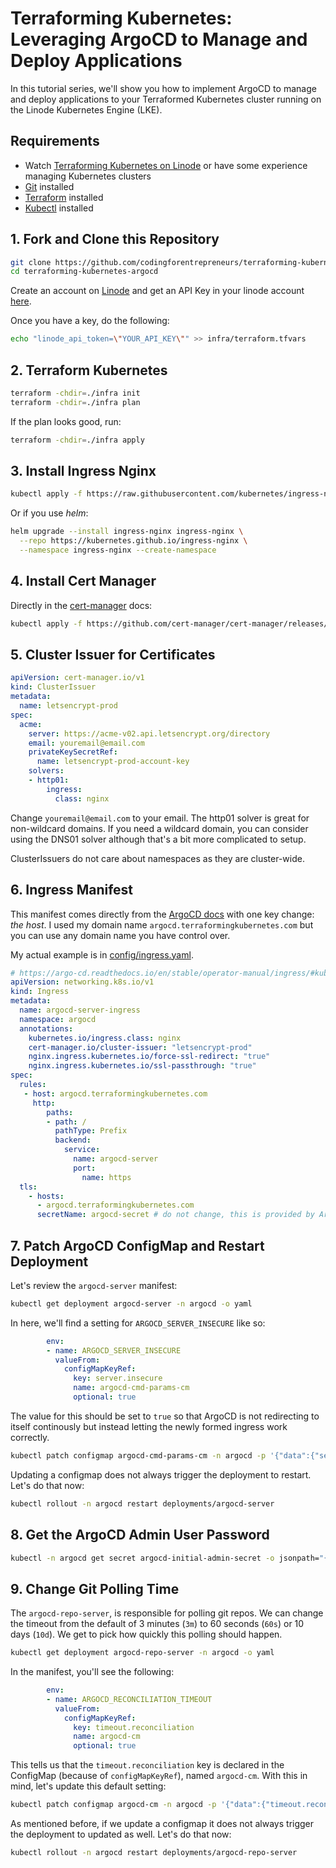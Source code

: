 # Terraforming Kubernetes: Leveraging ArgoCD to Manage and Deploy Applications
In this tutorial series, we'll show you how to implement ArgoCD to manage and deploy applications to your Terraformed Kubernetes cluster running on the Linode Kubernetes Engine (LKE).


## Requirements
- Watch [Terraforming Kubernetes on Linode](https://www.codingforentrepreneurs.com/courses/terraforming-kubernetes-on-linode/) or have some experience managing Kubernetes clusters
- [Git](https://git-scm.com/downloads) installed
- [Terraform](https://developer.hashicorp.com/terraform/downloads) installed
- [Kubectl](https://kubernetes.io/docs/tasks/tools/) installed

## 1. Fork and Clone this Repository

```bash
git clone https://github.com/codingforentrepreneurs/terraforming-kubernetes-argocd
cd terraforming-kubernetes-argocd
```

Create an account on [Linode](https://www.linode.com/cfe) and get an API Key in your linode account [here](https://cloud.linode.com/profile/tokens).

Once you have a key, do the following:

```bash
echo "linode_api_token=\"YOUR_API_KEY\"" >> infra/terraform.tfvars
```

## 2. Terraform Kubernetes

```bash
terraform -chdir=./infra init
terraform -chdir=./infra plan
```
If the plan looks good, run:

```bash
terraform -chdir=./infra apply
```


## 3. Install Ingress Nginx

```bash
kubectl apply -f https://raw.githubusercontent.com/kubernetes/ingress-nginx/controller-v1.7.0/deploy/static/provider/cloud/deploy.yaml
```

Or if you use _helm_:
```bash
helm upgrade --install ingress-nginx ingress-nginx \
  --repo https://kubernetes.github.io/ingress-nginx \
  --namespace ingress-nginx --create-namespace
```


## 4. Install Cert Manager
Directly in the [cert-manager](https://cert-manager.io/docs/installation/) docs:
```bash
kubectl apply -f https://github.com/cert-manager/cert-manager/releases/download/v1.11.0/cert-manager.yaml
```

## 5. Cluster Issuer for Certificates

```yaml
apiVersion: cert-manager.io/v1
kind: ClusterIssuer
metadata:
  name: letsencrypt-prod
spec:
  acme:
    server: https://acme-v02.api.letsencrypt.org/directory
    email: youremail@email.com
    privateKeySecretRef:
      name: letsencrypt-prod-account-key
    solvers:
    - http01:
        ingress:
          class: nginx
```
Change `youremail@email.com` to your email. The http01 solver is great for non-wildcard domains. If you need a wildcard domain, you can consider using the DNS01 solver although that's a bit more complicated to setup. 

ClusterIssuers do not care about namespaces as they are cluster-wide.

## 6. Ingress Manifest

This manifest comes directly from the [ArgoCD docs](https://argo-cd.readthedocs.io/en/stable/operator-manual/ingress/#kubernetesingress-nginx) with one key change: _the host_. I used my domain name `argocd.terraformingkubernetes.com` but you can use any domain name you have control over.

My actual example is in [config/ingress.yaml](./config/ingress.yaml).

```yaml
# https://argo-cd.readthedocs.io/en/stable/operator-manual/ingress/#kubernetesingress-nginx
apiVersion: networking.k8s.io/v1
kind: Ingress
metadata:
  name: argocd-server-ingress
  namespace: argocd
  annotations:
    kubernetes.io/ingress.class: nginx
    cert-manager.io/cluster-issuer: "letsencrypt-prod"
    nginx.ingress.kubernetes.io/force-ssl-redirect: "true"
    nginx.ingress.kubernetes.io/ssl-passthrough: "true"
spec:
  rules:
   - host: argocd.terraformingkubernetes.com
     http:
        paths:
        - path: /
          pathType: Prefix
          backend:
            service:
              name: argocd-server
              port:
                name: https
  tls:
    - hosts:
      - argocd.terraformingkubernetes.com
      secretName: argocd-secret # do not change, this is provided by Argo CD
```


## 7. Patch ArgoCD ConfigMap and Restart Deployment

Let's review the `argocd-server` manifest:

```bash
kubectl get deployment argocd-server -n argocd -o yaml
```

In here, we'll find a setting for `ARGOCD_SERVER_INSECURE` like so:

```yaml
        env:
        - name: ARGOCD_SERVER_INSECURE
          valueFrom:
            configMapKeyRef:
              key: server.insecure
              name: argocd-cmd-params-cm
              optional: true
```
The value for this should be set to `true` so that ArgoCD is not redirecting to itself continously but instead letting the newly formed ingress work correctly.


```bash
kubectl patch configmap argocd-cmd-params-cm -n argocd -p '{"data":{"server.insecure":"true"}}'
```
Updating a configmap does not always trigger the deployment to restart. Let's do that now:
```bash
kubectl rollout -n argocd restart deployments/argocd-server
```

## 8. Get the ArgoCD Admin User Password

```bash
kubectl -n argocd get secret argocd-initial-admin-secret -o jsonpath="{.data.password}" | base64 -d
```


## 9. Change Git Polling Time

The `argocd-repo-server`, is responsible for polling git repos. We can change the timeout from the default of 3 minutes (`3m`) to 60 seconds (`60s`) or 10 days (`10d`). We get to pick how quickly this polling should happen.

```bash
kubectl get deployment argocd-repo-server -n argocd -o yaml
```

In the manifest, you'll see the following:

```yaml
        env:
        - name: ARGOCD_RECONCILIATION_TIMEOUT
          valueFrom:
            configMapKeyRef:
              key: timeout.reconciliation
              name: argocd-cm
              optional: true
```

This tells us that the `timeout.reconciliation` key is declared in the ConfigMap (because of `configMapKeyRef`), named `argocd-cm`. With this in mind, let's update this default setting:
```bash
kubectl patch configmap argocd-cm -n argocd -p '{"data":{"timeout.reconciliation":"60s"}}'
```

As mentioned before, if we update a configmap it does not always trigger the deployment to updated as well. Let's do that now:
```bash
kubectl rollout -n argocd restart deployments/argocd-repo-server
```